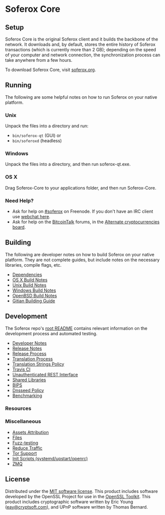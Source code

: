 Soferox Core
=============

Setup
---------------------
Soferox Core is the original Soferox client and it builds the backbone of the network. It downloads and, by default, stores the entire history of Soferox transactions (which is currently more than 2 GB); depending on the speed of your computer and network connection, the synchronization process can take anywhere from a few hours.

To download Soferox Core, visit [soferox.org](https://soferox.org/downloads/).

Running
---------------------
The following are some helpful notes on how to run Soferox on your native platform.

### Unix

Unpack the files into a directory and run:

- `bin/soferox-qt` (GUI) or
- `bin/soferoxd` (headless)

### Windows

Unpack the files into a directory, and then run soferox-qt.exe.

### OS X

Drag Soferox-Core to your applications folder, and then run Soferox-Core.

### Need Help?

* Ask for help on [#soferox](http://webchat.freenode.net?channels=soferox) on Freenode. If you don't have an IRC client use [webchat here](http://webchat.freenode.net?channels=soferox).
* Ask for help on the [BitcoinTalk](https://bitcointalk.org/) forums, in the [Alternate cryptocurrencies  board](https://bitcointalk.org/index.php?topic=525926.0).

Building
---------------------
The following are developer notes on how to build Soferox on your native platform. They are not complete guides, but include notes on the necessary libraries, compile flags, etc.

- [Dependencies](dependencies.md)
- [OS X Build Notes](build-osx.md)
- [Unix Build Notes](build-unix.md)
- [Windows Build Notes](build-windows.md)
- [OpenBSD Build Notes](build-openbsd.md)
- [Gitian Building Guide](gitian-building.md)

Development
---------------------
The Soferox repo's [root README](/README.md) contains relevant information on the development process and automated testing.

- [Developer Notes](developer-notes.md)
- [Release Notes](release-notes.md)
- [Release Process](release-process.md)
- [Translation Process](translation_process.md)
- [Translation Strings Policy](translation_strings_policy.md)
- [Travis CI](travis-ci.md)
- [Unauthenticated REST Interface](REST-interface.md)
- [Shared Libraries](shared-libraries.md)
- [BIPS](bips.md)
- [Dnsseed Policy](dnsseed-policy.md)
- [Benchmarking](benchmarking.md)

### Resources

### Miscellaneous
- [Assets Attribution](assets-attribution.md)
- [Files](files.md)
- [Fuzz-testing](fuzzing.md)
- [Reduce Traffic](reduce-traffic.md)
- [Tor Support](tor.md)
- [Init Scripts (systemd/upstart/openrc)](init.md)
- [ZMQ](zmq.md)

License
---------------------
Distributed under the [MIT software license](/COPYING).
This product includes software developed by the OpenSSL Project for use in the [OpenSSL Toolkit](https://www.openssl.org/). This product includes
cryptographic software written by Eric Young ([eay@cryptsoft.com](mailto:eay@cryptsoft.com)), and UPnP software written by Thomas Bernard.
